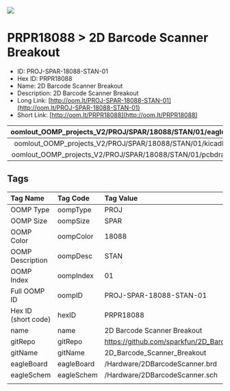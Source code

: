 


  
![][im]
# PRPR18088 > 2D Barcode Scanner Breakout

- ID: PROJ-SPAR-18088-STAN-01
- Hex ID: PRPR18088
- Name: 2D Barcode Scanner Breakout
- Description: 2D Barcode Scanner Breakout
- Long Link: [http://oom.lt/PROJ-SPAR-18088-STAN-01](http://oom.lt/PROJ-SPAR-18088-STAN-01)
- Short Link: [http://oom.lt/PRPR18088](http://oom.lt/PRPR18088)
  

|oomlout_OOMP_projects_V2/PROJ/SPAR/18088/STAN/01/eagleImage.png|oomlout_OOMP_projects_V2/PROJ/SPAR/18088/STAN/01/eagleSchemImage.png|oomlout_OOMP_projects_V2/PROJ/SPAR/18088/STAN/01/kicadPcb3dFront.png|oomlout_OOMP_projects_V2/PROJ/SPAR/18088/STAN/01/kicadPcb3dBack.png|
| :---: | :---: | :---: | :---: |
|oomlout_OOMP_projects_V2/PROJ/SPAR/18088/STAN/01/kicadPcb3d.png|oomlout_OOMP_projects_V2/PROJ/SPAR/18088/STAN/01/bomBack.png|oomlout_OOMP_projects_V2/PROJ/SPAR/18088/STAN/01/bomFront.png|oomlout_OOMP_projects_V2/PROJ/SPAR/18088/STAN/01/pcbdraw.svg|
|oomlout_OOMP_projects_V2/PROJ/SPAR/18088/STAN/01/pcbdrawBack.svg||||

## Tags
  

|Tag Name|Tag Code|Tag Value|
| :--- | :--- | :--- |
|OOMP Type|oompType|PROJ|
|OOMP Size|oompSize|SPAR|
|OOMP Color|oompColor|18088|
|OOMP Description|oompDesc|STAN|
|OOMP Index|oompIndex|01|
|Full OOMP ID|oompID|PROJ-SPAR-18088-STAN-01|
|Hex ID (short code)|hexID|PRPR18088|
|name|name|2D Barcode Scanner Breakout|
|gitRepo|gitRepo|https://github.com/sparkfun/2D_Barcode_Scanner_Breakout|
|gitName|gitName|2D_Barcode_Scanner_Breakout|
|eagleBoard|eagleBoard|/Hardware/2DBarcodeScanner.brd|
|eagleSchem|eagleSchem|/Hardware/2DBarcodeScanner.sch|
||||



[im]: PROJ/SPAR/18088/STAN/01/kicadPcb3d_450.png
